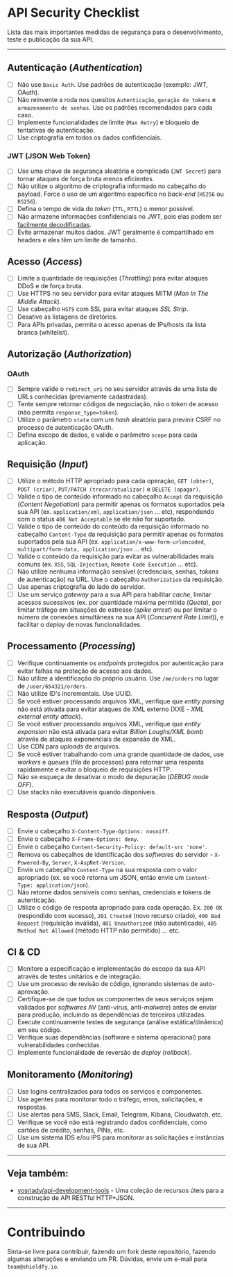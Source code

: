 

# API Security Checklist

Lista das mais importantes medidas de segurança para o desenvolvimento, teste e publicação da sua API.

---

## Autenticação (_Authentication_)

- [ ] Não use `Basic Auth`. Use padrões de autenticação (exemplo: JWT, OAuth).
- [ ] Não reinvente a roda nos quesitos `Autenticação`, `geração de tokens` e `armazenamento de senhas`. Use os padrões recomendados para cada caso.
- [ ] Implemente funcionalidades de limite (_`Max Retry`_) e bloqueio de tentativas de autenticação.
- [ ] Use criptografia em todos os dados confidenciais.

### JWT (JSON Web Token)

- [ ] Use uma chave de segurança aleatória e complicada (`JWT Secret`) para tornar ataques de força bruta menos eficientes.
- [ ] Não utilize o algoritmo de criptografia informado no cabeçalho do payload. Force o uso de um algoritmo específico no _back-end_ (`HS256` ou `RS256`).
- [ ] Defina o tempo de vida do _token_ (`TTL`, `RTTL`) o menor possível.
- [ ] Não armazene informações confidenciais no JWT, pois elas podem ser [facilmente decodificadas](https://jwt.io/#debugger-io).
- [ ] Evite armazenar muitos dados. JWT geralmente é compartilhado em headers e eles têm um limite de tamanho.

## Acesso (_Access_)

- [ ] Limite a quantidade de requisições (_Throttling_) para evitar ataques DDoS e de força bruta.
- [ ] Use HTTPS no seu servidor para evitar ataques MITM (_Man In The Middle Attack_).
- [ ] Use cabeçalho `HSTS` com SSL para evitar ataques _SSL Strip_.
- [ ] Desative as listagens de diretórios.
- [ ] Para APIs privadas, permita o acesso apenas de IPs/hosts da lista branca (whitelist).

## Autorização (_Authorization_)

### OAuth

- [ ] Sempre valide o `redirect_uri` no seu servidor através de uma lista de URLs conhecidas (previamente cadastradas).
- [ ] Tente sempre retornar códigos de negociação, não o _token_ de acesso (não permita `response_type=token`).
- [ ] Utilize o parâmetro `state` com um _hash_ aleatório para previnir CSRF no processo de autenticação OAuth.
- [ ] Defina escopo de dados, e valide o parâmetro `scope` para cada aplicação.

## Requisição (_Input_)

- [ ] Utilize o método HTTP apropriado para cada operação, `GET (obter)`, `POST (criar)`, `PUT/PATCH (trocar/atualizar)` e `DELETE (apagar)`.
- [ ] Valide o tipo de conteúdo informado no cabeçalho `Accept` da requisição (_Content Negotiation_) para permitir apenas os formatos suportados pela sua API (ex. `application/xml`, `application/json` ... etc), respondendo com o status `406 Not Acceptable` se ele não for suportado.
- [ ] Valide o tipo de conteúdo do conteúdo da requisição informado no cabeçalho `Content-Type` da requisição para permitir apenas os formatos suportados pela sua API (ex. `application/x-www-form-urlencoded`, `multipart/form-data, application/json` ... etc).
- [ ] Valide o conteúdo da requisição para evitar as vulnerabilidades mais comuns (ex. `XSS`, `SQL-Injection`, `Remote Code Execution` ... etc).
- [ ] Não utilize nenhuma informação sensível (credenciais, senhas, _tokens_ de autenticação) na URL. Use o cabeçalho `Authorization` da requisição.
- [ ] Use apenas criptografia do lado do servidor.
- [ ] Use um serviço _gateway_ para a sua API para habilitar _cache_, limitar acessos sucessivos (ex. por quantidade máxima permitida (_Quota_), por limitar tráfego em situações de estresse (_spike arrest_) ou por limitar o número de conexões simultâneas na sua API (_Concurrent Rate Limit_)), e facilitar o _deploy_ de novas funcionalidades.

## Processamento (_Processing_)

- [ ] Verifique continuamente os _endpoints_ protegidos por autenticação para evitar falhas na proteção de acesso aos dados.
- [ ] Não utilize a identificação do próprio usuário. Use `/me/orders` no lugar de `/user/654321/orders`.
- [ ] Não utilize ID's incrementais. Use UUID.
- [ ] Se você estiver processando arquivos XML, verifique que _entity parsing_ não está ativada para evitar ataques de XML externo (XXE - _XML external entity attack_).
- [ ] Se você estiver processando arquivos XML, verifique que _entity expansion_ não está ativada para evitar _Billion Laughs/XML bomb_ através de ataques exponenciais de expansão de XML.
- [ ] Use CDN para _uploads_ de arquivos.
- [ ] Se você estiver trabalhando com uma grande quantidade de dados, use _workers_ e _queues_ (fila de processos) para retornar uma resposta rapidamente e evitar o bloqueio de requisições HTTP.
- [ ] Não se esqueça de desativar o modo de depuração (_DEBUG mode OFF_).
- [ ] Use stacks não executáveis quando disponíveis.

## Resposta (_Output_)

- [ ] Envie o cabeçalho `X-Content-Type-Options: nosniff`.
- [ ] Envie o cabeçalho `X-Frame-Options: deny`.
- [ ] Envie o cabeçalho `Content-Security-Policy: default-src 'none'`.
- [ ] Remova os cabeçalhos de identificação dos _softwares_ do servidor - `X-Powered-By`, `Server`, `X-AspNet-Version`.
- [ ] Envie um cabeçalho `Content-Type` na sua resposta com o valor apropriado (ex. se você retorna um JSON, então envie um `Content-Type: application/json`).
- [ ] Não retorne dados sensíveis como senhas, credenciais e tokens de autenticação.
- [ ] Utilize o código de resposta apropriado para cada operação. Ex. `200 OK` (respondido com sucesso), `201 Created` (novo recurso criado), `400 Bad Request` (requisição inválida), `401 Unauthorized` (não autenticado), `405 Method Not Allowed` (método HTTP não permitido) ... etc.

## CI & CD

- [ ] Monitore a especificação e implementação do escopo da sua API através de testes unitários e de integração.
- [ ] Use um processo de revisão de código, ignorando sistemas de auto-aprovação.
- [ ] Certifique-se de que todos os componentes de seus serviços sejam validados por _softwares_ AV (anti-vírus, anti-_malware_) antes de enviar para produção, incluindo as dependências de terceiros utilizadas.
- [ ] Execute continuamente testes de segurança (análise estática/dinâmica) em seu código.
- [ ] Verifique suas dependências (software e sistema operacional) para vulnerabilidades conhecidas.
- [ ] Implemente funcionalidade de reversão de _deploy_ (_rollback_).

## Monitoramento (_Monitoring_)

- [ ] Use logins centralizados para todos os serviços e componentes.
- [ ] Use agentes para monitorar todo o tráfego, erros, solicitações, e respostas.
- [ ] Use alertas para SMS, Slack, Email, Telegram, Kibana, Cloudwatch, etc.
- [ ] Verifique se você não está registrando dados confidenciais, como cartões de crédito, senhas, PINs, etc.
- [ ] Use um sistema IDS e/ou IPS para monitorar as solicitações e instâncias de sua API.

---

## Veja também:

- [yosriady/api-development-tools](https://github.com/yosriady/api-development-tools) - Uma coleção de recursos úteis para a construção de API RESTful HTTP+JSON.

---

# Contribuindo

Sinta-se livre para contribuir, fazendo um fork deste repositório, fazendo algumas alterações e enviando um PR. Dúvidas, envie um e-mail para `team@shieldfy.io`.
